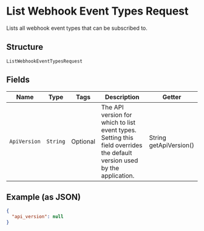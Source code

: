 
# List Webhook Event Types Request

Lists all webhook event types that can be subscribed to.

## Structure

`ListWebhookEventTypesRequest`

## Fields

| Name | Type | Tags | Description | Getter |
|  --- | --- | --- | --- | --- |
| `ApiVersion` | `String` | Optional | The API version for which to list event types. Setting this field overrides the default version used by the application. | String getApiVersion() |

## Example (as JSON)

```json
{
  "api_version": null
}
```

